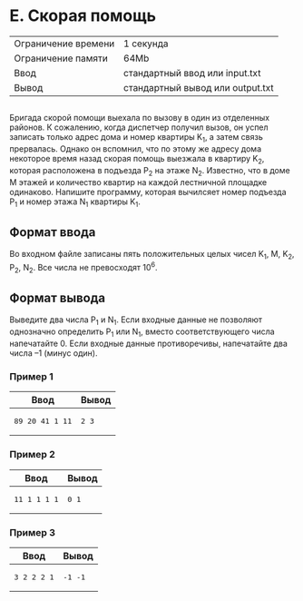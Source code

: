 <div class="problem-statement">
   <div class="header">
      <h1 class="title">E. Скорая помощь</h1>
      <table>
         <tr class="time-limit">
            <td class="property-title">Ограничение времени</td>
            <td>1&nbsp;секунда</td>
         </tr>
         <tr class="memory-limit">
            <td class="property-title">Ограничение памяти</td>
            <td>64Mb</td>
         </tr>
         <tr class="input-file">
            <td class="property-title">Ввод</td>
            <td colspan="1">стандартный ввод или input.txt</td>
         </tr>
         <tr class="output-file">
            <td class="property-title">Вывод</td>
            <td colspan="1">стандартный вывод или output.txt</td>
         </tr>
      </table>
   </div>
   <h2></h2>
   <div class="legend"><span style="">
         <p>Бригада скорой помощи выехала по вызову в один из отделенных районов. К сожалению, когда диспетчер получил вызов, он успел
            записать только адрес дома и номер квартиры <span class="tex-math-text">K<sub>1</sub></span>, а затем связь прервалась. Однако он вспомнил, что по этому же адресу дома некоторое время назад скорая помощь выезжала в
            квартиру <span class="tex-math-text">K<sub>2</sub></span>, которая расположена в подъезда <span class="tex-math-text">P<sub>2</sub></span> на этаже <span class="tex-math-text">N<sub>2</sub></span>. Известно, что в доме <span class="tex-math-text">M</span> этажей и количество квартир на каждой лестничной площадке одинаково. Напишите программу, которая вычилсяет номер подъезда
            <span class="tex-math-text">P<sub>1</sub></span> и номер этажа <span class="tex-math-text">N<sub>1</sub></span> квартиры <span class="tex-math-text">K<sub>1</sub></span>.
         </p></span></div>
   <h2>Формат ввода</h2>
   <div class="input-specification"><span style="">
         <p>Во входном файле записаны пять положительных целых чисел <span class="tex-math-text">K<sub>1</sub></span>, <span class="tex-math-text">M</span>, <span class="tex-math-text">K<sub>2</sub></span>, <span class="tex-math-text">P<sub>2</sub></span>, <span class="tex-math-text">N<sub>2</sub></span>. Все числа не превосходят <span class="tex-math-text">10<sup>6</sup></span>.
         </p></span></div>
   <h2>Формат вывода</h2>
   <div class="output-specification"><span style="">
         <p>Выведите два числа <span class="tex-math-text">P<sub>1</sub></span> и <span class="tex-math-text">N<sub>1</sub></span>. Если входные данные не позволяют однозначно определить <span class="tex-math-text">P<sub>1</sub></span> или <span class="tex-math-text">N<sub>1</sub></span>, вместо соответствующего числа напечатайте <span class="tex-math-text">0</span>. Если входные данные противоречивы, напечатайте два числа <span class="tex-math-text">–1</span> (минус один).
         </p></span></div>
   <h3>Пример 1</h3>
   <table class="sample-tests">
      <thead>
         <tr>
            <th>Ввод</th>
            <th>Вывод</th>
         </tr>
      </thead>
      <tbody>
         <tr>
            <td><pre>89 20 41 1 11
</pre></td>
            <td><pre>2 3
</pre></td>
         </tr>
      </tbody>
   </table>
   <h3>Пример 2</h3>
   <table class="sample-tests">
      <thead>
         <tr>
            <th>Ввод</th>
            <th>Вывод</th>
         </tr>
      </thead>
      <tbody>
         <tr>
            <td><pre>11 1 1 1 1
</pre></td>
            <td><pre>0 1
</pre></td>
         </tr>
      </tbody>
   </table>
   <h3>Пример 3</h3>
   <table class="sample-tests">
      <thead>
         <tr>
            <th>Ввод</th>
            <th>Вывод</th>
         </tr>
      </thead>
      <tbody>
         <tr>
            <td><pre>3 2 2 2 1
</pre></td>
            <td><pre>-1 -1
</pre></td>
         </tr>
      </tbody>
   </table>
</div></div>
